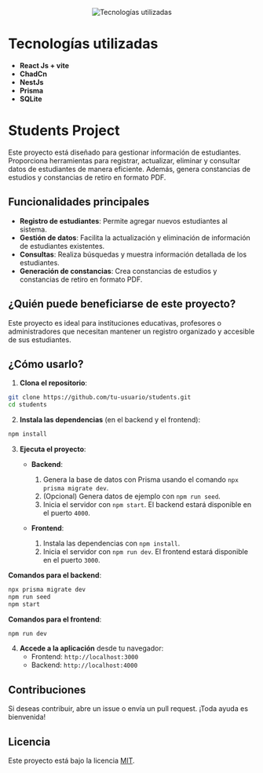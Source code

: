 <p align="center">
  <img src="https://drive.google.com/file/d/1pDi67DssSmcEmDfgUe-hPwOAQbcqkcXq/view?usp=sharing" alt="Tecnologías utilizadas">
</p>

# Tecnologías utilizadas

- **React Js + vite**
- **ChadCn**
- **NestJs**
- **Prisma**
- **SQLite**

# Students Project

Este proyecto está diseñado para gestionar información de estudiantes. Proporciona herramientas para registrar, actualizar, eliminar y consultar datos de estudiantes de manera eficiente. Además, genera constancias de estudios y constancias de retiro en formato PDF.

## Funcionalidades principales

- **Registro de estudiantes**: Permite agregar nuevos estudiantes al sistema.
- **Gestión de datos**: Facilita la actualización y eliminación de información de estudiantes existentes.
- **Consultas**: Realiza búsquedas y muestra información detallada de los estudiantes.
- **Generación de constancias**: Crea constancias de estudios y constancias de retiro en formato PDF.

## ¿Quién puede beneficiarse de este proyecto?

Este proyecto es ideal para instituciones educativas, profesores o administradores que necesitan mantener un registro organizado y accesible de sus estudiantes.

## ¿Cómo usarlo?

1. **Clona el repositorio**:

```bash
git clone https://github.com/tu-usuario/students.git
cd students
```

2. **Instala las dependencias** (en el backend y el frontend):

```bash
npm install
```

3. **Ejecuta el proyecto**:

   - **Backend**:

     1. Genera la base de datos con Prisma usando el comando `npx prisma migrate dev`.
     2. (Opcional) Genera datos de ejemplo con `npm run seed`.
     3. Inicia el servidor con `npm start`. El backend estará disponible en el puerto `4000`.

   - **Frontend**:
     1. Instala las dependencias con `npm install`.
     2. Inicia el servidor con `npm run dev`. El frontend estará disponible en el puerto `3000`.

**Comandos para el backend**:

```bash
npx prisma migrate dev
npm run seed
npm start
```

**Comandos para el frontend**:

```bash
npm run dev
```

4. **Accede a la aplicación** desde tu navegador:
   - Frontend: `http://localhost:3000`
   - Backend: `http://localhost:4000`

## Contribuciones

Si deseas contribuir, abre un issue o envía un pull request. ¡Toda ayuda es bienvenida!

## Licencia

Este proyecto está bajo la licencia [MIT](LICENSE).
